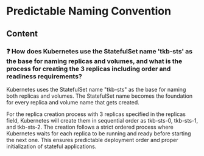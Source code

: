 # Predictable Naming Convention

## Content

### ❓ How does Kubernetes use the StatefulSet name 'tkb-sts' as the base for naming replicas and volumes, and what is the process for creating the 3 replicas including order and readiness requirements?
Kubernetes uses the StatefulSet name "tkb-sts" as the base for naming both replicas and volumes. The StatefulSet name becomes the foundation for every replica and volume name that gets created.

For the replica creation process with 3 replicas specified in the replicas field, Kubernetes will create them in sequential order as tkb-sts-0, tkb-sts-1, and tkb-sts-2. The creation follows a strict ordered process where Kubernetes waits for each replica to be running and ready before starting the next one. This ensures predictable deployment order and proper initialization of stateful applications.

